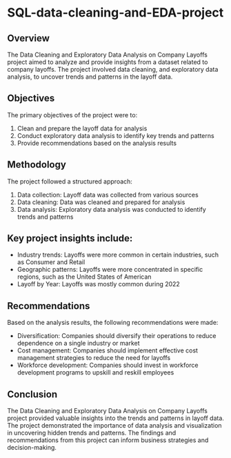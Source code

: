 # SQL-data-cleaning-and-EDA-project

## Overview

The Data Cleaning and Exploratory Data Analysis on Company Layoffs project aimed to analyze and provide insights from a dataset related to company layoffs. The project involved data cleaning, and exploratory data analysis, to uncover trends and patterns in the layoff data.

## Objectives

The primary objectives of the project were to:

1. Clean and prepare the layoff data for analysis
2. Conduct exploratory data analysis to identify key trends and patterns
3. Provide recommendations based on the analysis results

## Methodology

The project followed a structured approach:

1. Data collection: Layoff data was collected from various sources
2. Data cleaning: Data was cleaned and prepared for analysis
3. Data analysis: Exploratory data analysis was conducted to identify trends and patterns


## Key project insights include:

- Industry trends: Layoffs were more common in certain industries, such as Consumer and Retail
- Geographic patterns: Layoffs were more concentrated in specific regions, such as the United States of American
- Layoff by Year: Layoffs was mostly common during 2022 


## Recommendations

Based on the analysis results, the following recommendations were made:

- Diversification: Companies should diversify their operations to reduce dependence on a single industry or market
- Cost management: Companies should implement effective cost management strategies to reduce the need for layoffs
- Workforce development: Companies should invest in workforce development programs to upskill and reskill employees

## Conclusion

The Data Cleaning and Exploratory Data Analysis on Company Layoffs project provided valuable insights into the trends and patterns in layoff data. The project demonstrated the importance of data analysis and visualization in uncovering hidden trends and patterns. The findings and recommendations from this project can inform business strategies and decision-making.


